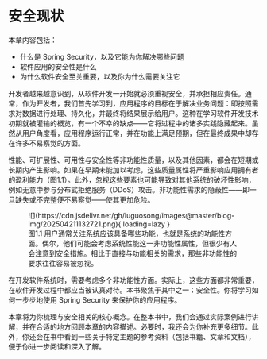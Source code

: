 # 安全现状

本章内容包括：

- 什么是 Spring Security，以及它能为你解决哪些问题
- 软件应用的安全性是什么
- 为什么软件安全至关重要，以及你为什么需要关注它

开发者越来越意识到，从软件开发一开始就必须重视安全，并承担相应责任。通常，作为开发者，我们首先学习到，应用程序的目标在于解决业务问题：即按照需求对数据进行处理、持久化，并最终将结果展示给用户。这种在学习软件开发技术初期就被灌输的概览，有一个不幸的缺点——它将过程中的诸多实践隐藏起来。虽然从用户角度看，应用程序运行正常，并在功能上满足预期，但在最终成果中却存在许多不易察觉的方面。

性能、可扩展性、可用性与安全性等非功能性质量，以及其他因素，都会在短期或长期内产生影响。如果在早期未能加以考虑，这些质量属性将严重影响应用拥有者的盈利能力（图1.1）。此外，忽视这些要素也可能导致对其他系统的破坏性影响，例如无意中参与分布式拒绝服务（DDoS）攻击。非功能性需求的隐蔽性——即一旦缺失或不完整便不易察觉——使其更加危险。

<figure markdown="span">
  ![](https://cdn.jsdelivr.net/gh/luguosong/images@master/blog-img/202504211132721.png){ loading=lazy }
  <figcaption>图1.1 用户通常关注系统应该具备哪些功能，也就是系统的功能性方面。偶尔，他们可能会考虑系统性能这一非功能性属性，但很少有人会注意到安全措施。相比于直接与功能相关的需求，那些非功能性的要求往往容易被忽视。</figcaption>
</figure>

在开发软件系统时，需要考虑多个非功能性方面。实际上，这些方面都非常重要，在软件开发过程中都应当被认真对待。本书聚焦于其中之一：安全性。你将学习如何一步步地使用 Spring Security 来保护你的应用程序。

本章将为你梳理与安全相关的核心概念。在整本书中，我们会通过实际案例进行讲解，并在合适的地方回顾本章的内容描述。必要时，我还会为你补充更多细节。此外，你还会在书中看到一些关于特定主题的参考资料（包括书籍、文章和文档），便于你进一步阅读和深入了解。
